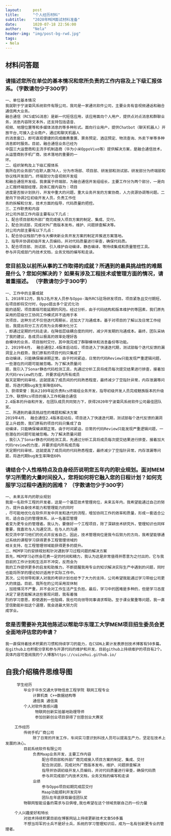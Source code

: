 ```yaml
---
layout:     post
title:      "个人经历材料"
subtitle:   "2020年MEM面试材料准备"
date:       1020-07-18 22:56:00
author:     "Nela"
header-img: "img/post-bg-rwd.jpg"
tags:
- Nela
---
```


##  材料问答题

### 请描述您所在单位的基本情况和您所负责的工作内容及上下级汇报体系。（字数请勿少于300字）
    
    一、单位基本情况
    我就职于宁波菊风系统软件有限公司，我司是一家通讯软件公司，主要业务有音视频通话和融合通信两大业务。
    融合通信（RCS或5G消息）是新一代短信应用，该应用面向个人用户，提供点对点消息和群聊业务，消息内容除文本外，还支持包括语音、
    视频、地理位置等和多媒体消息的等多种形式。面向行业用户，提供Chatbot（聊天机器人）开放平台,可接入企业商户，通过和聊天机器人
    的消息窗口，即可直观便捷的完成缴费重置、票务预定、酒店预定、物流查询、外卖下单等多种消息即时服务。目前，融合通信业务已经为
    中国三大运营商和主流手机制造商（华为小米OppoVivo等）提供解决方案，是融合通信技术，从运营商到手机厂商，技术落地的重要的一
    环。
    二、组织架构及上下级汇报体系
    我所在的业务部门在职人数70人，分为市场部、项目部、研发部和测试部。研发部分为终端部和协议栈开发部门，终端部分为音视频开发组
    和融合通信开发组。我隶属于终端部，为融合通信开发组组长，主要工作分为两个部分，一是向上汇报终端部经理，具体汇报内容为：项目
    进度是否按计划执行，开发中重大的问题，重大业务开发的方案协商，人力资源协调等问题。二是向下协调2位初级开发人员，负责工作任
    务的拆解和分发，技术方面的指导，代码质量的把控。
    三、工作职责和内容
    对公司外部工作内容主要有以下几点：
    1、配合项目部和外部厂商完成接入项目方案的制定、集成、交付。
    2、配合测试部，完成对外厂商版本发布，维护、问题排查解决等。
    对公司内部主要有以下几点：
    1、配合协议栈部门参与大模块新业务开发方案的制定并推进方案落地。
    2、指导并协调初级开发人员编码，并对代码质量进行审查，确保代码质。
    3、配合项目部、测试部、引入维护自动编译，静态编译，等持续集成和质量管控工具。
    参与并完成部门内技术文档，业务文档的编写和走读。
    
### 您目前及以前所从事的工作取得的成就？所遇到的最具挑战性的难题是什么？您如何解决的？ 如果有涉及工程技术或管理方面的情况，请着重描述。 （字数请勿少于300字）
    
    一、工作中的主要成就
    1、2018年12月，我与2名开发人员参与Oppo-海外RCS驻场研发项目。项目紧急且交付期短，在项目即将交付时，Oppo提出多个定式化功
    能的适配，项目面临可能延期的风险。经过分析，由于代码结构和版本维护的等因素，我们原先采用的层级分工协同工作模式并不适用于本
    次项目，这种方式不仅但迭代周期长，还加大了沟通成本。基于对项目的了解以及日常工作经验，我提出将分工方式改为业务模块化分工
    ，即通过定期的代码走读，在降低层级耦合度的同时，减少开发期的沟通成本。最终，团队采纳了我的建议，各成员以极高的效率处理好各
    自模块的业务，项目按时交付，其中我完成了群聊模块和消息备份等功能。
    2、2019年4月， 融合通信2.4版本启动后，项目进入了快速迭代期，测试部每个迭代反馈的漏洞呈上升趋势，我们原有的项目代码只集成了
    自动编译，只能确保编译期正常。由于时间紧迫，日常的代码Review只能发现严重逻辑问题，一些潜在的问题可能被忽略。为了解决质量问
    题，我引入了Sonar静态代码检测工具，先通过分析工具将成员每次提交结果进行排查，接着加大代码review的力度，并要求组内所有成员
    每天定期代码审核，这就提高了成员间的代码熟悉程度，最终减少了空指针异常，内存泄漏等问题，将迭代期bug发生率降低60%。
    3、获得荣誉：我从2109年起负责Rcs终端组业务开发，指导初级开发人员完成魅族版本的升级工作、联想Rcs项目的接入工作和融合通信
    2.4版本的升级和开发，在团队成员共同努力下，获得2020年宁波菊风系统软件公司最佳团队奖。
    二、所遇到的最具挑战性的难题和解决方案
    2019年4月， 融合通信2.4版本启动后，项目进入了快速迭代期，测试部每个迭代反馈的漏洞呈上升趋势，我们原有的项目代码只集成了自
    动编译，只能确保编译期正常。由于时间紧迫，日常的代码Review只能发现严重逻辑问题，一些潜在的问题可能被忽略。为了解决质量问题
    ，我引入了Sonar静态代码检测工具，先通过分析工具将成员每次提交结果进行排查，接着加大代码review的力度，并要求组内所有成员每
    天定期代码审核，这就提高了成员间的代码熟悉程度，最终减少了空指针异常，内存泄漏等问题，将迭代期bug发生率降低60%

### 请结合个人性格特点及自身经历说明您五年内的职业规划。面对MEM学习所需的大量时间投入，您将如何将它融入您的日程计划？如何克服学习过程中遇到的困难？ （字数请勿少于300字）
    
    一、未来五年内的职业规划
    我是一名软件工程的开发者，这是一个基层技术管理岗位，未来五年内，我希望能通过自己的努力，提升自身技术能力和管理能力的同时
    ，尽可能地优化在软件开发中开发和迭代的流程，增加协同工作的效率和质量，形成一套适合公司，适合自己的管理体系，从一名基层管理
    者变为更专业的管理者。我认为，要做好一个工程项目，除了深耕技术研究外，管理知识也同样重要，我喜欢与人沟通交流，在与人的沟通
    和交流中学习他们的优点并反省自己，因此，技术管理岗位是我今后努力的方向，我希望能够通过系统的课程学习获得更多工程管理领域的
    相关支持，在工程管理领域能获得更多的提升。
    二、MEM学习的安排规划和针对遇到学习过程问题的解决方案
    首先，MEM学习必然会花费一定的时间和精力，我认为这是非常值得并愿意为之付出的，它与我目前的工作计划和生活并不冲突，反而会为
    我的工作提供更多的启发和助推力，不断提醒我用专业的知识解决实际生产中遇到的问题，同时也能将所学的理论知识适用于实际工作中。
    其次，公司领导和家人对我的考研计划也给予了大力的支持，公司希望我能通过学习带给公司更大的效益。目前，我所在的公司采用双休制
    ，加班情况不严重，并不会对工作生活产生负担。最后，学习中的困难是多种的，但是学习态度决定了是否能解决这些客观问题，我有着强
    烈的学习意愿，即使遇到一些阻碍，我也可向领导同事请求帮助。至于课业繁重等问题，我一直坚信勤能补拙这个道理，我会进最大努力完
    成学业。

### 您是否需要补充其他陈述以帮助华东理工大学MEM项目招生委员会更全面地评估您的申请？

    我一直保持着技术积累的习惯和持续学习的能力，在CSDN上累计发表原创技术博客有50多篇。
    在github上也积极分享和参与开源代码的维护和开发，目前github上持续维护的项目有2个。
    具体内容可查阅我的个人博客https://cuizehui.github.io/

## 自我介绍稿件思维导图

```
     学生经历
        毕业于华东交通大学物信息工程学院 联网工程专业
            计算机类 C++数据结构等
            通信类 通信类
        个人对软件类感兴趣
             物联网创新实验基地助理导师
             参加创新创业项目获得了创意创业大赛奖
    
    工作经历
        传统手机厂商公司
            除了日常的开发工作，车间实习意识到科技人员可以提高生产力，坚定在技术上发展的决心。
        目前系统软件有限公司
            负责Maap业务开发，主要工作内容
                配合项目部和外部厂商完成接入项目方案的制定、集成、交付
                配合测试部，完成对外厂商版本发布，维护、问题排查解决
                指导并协调初级开发人员编码，并对代码质量进行审查，确保代码质
                参与并完成部门内技术文档，业务文档的编写和走读
            业绩
                参与Oppo项目如期完成层交付
                Maap功能顺利开发完毕
                团队在年底获取最佳团队奖
        物联网智能设备的需求与日俱增,我也希望在这个领域贡献自己的一份力量
    
    个人兴趣爱好和特长
        对技术持续积累目前在博客网站上持续更新技术文章50多篇
        不想当将军的士兵不是好士兵，系统的学习管理知识后，成为一名有创新更专业的管理者。
```

